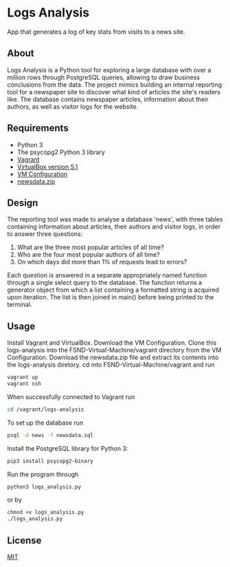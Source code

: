 # Logs Analysis

App that generates a log of key stats from visits to a news site. 

## About
Logs Analysis is a Python tool for exploring a large database with over a million rows through PostgreSQL queries, allowing to draw business conclusions from the data. The project mimics building an internal reporting tool for a newspaper site to discover what kind of articles the site's readers like. The database contains newspaper articles, information about their authors, as well as visitor logs for the website.

## Requirements

- Python 3
- The psycopg2 Python 3 library
- [Vagrant](https://www.vagrantup.com/downloads.html)
- [VirtualBox version 5.1](https://www.virtualbox.org/wiki/Download_Old_Builds_5_1)
- [VM Configuration](https://s3.amazonaws.com/video.udacity-data.com/topher/2018/April/5acfbfa3_fsnd-virtual-machine/fsnd-virtual-machine.zip)
- [newsdata.zip](https://d17h27t6h515a5.cloudfront.net/topher/2016/August/57b5f748_newsdata/newsdata.zip) 

## Design

The reporting tool was made to analyse a database 'news', with three tables containing information about articles, their authors and visitor logs, in order to answer three questions:

1. What are the three most popular articles of all time?
1. Who are the four most popular authors of all time?
1. On which days did more than 1% of requests lead to errors? 

Each question is answered in a separate appropriately named function through a single select query to the database. The function returns a generator object from which a list containing a formatted string is acquired upon iteration. The list is then joined in main() before being printed to the terminal.

## Usage
Install Vagrant and VirtualBox. Download the VM Configuration. Clone this logs-analysis into the FSND-Virtual-Machine/vagrant directory from the VM Configuration. Download the newsdata.zip file and extract its contents into the logs-analysis diretory. cd into  FSND-Virtual-Machine/vagrant and run
``` bash
vagrant up
vagrant ssh
```
When successfully connected to Vagrant run

``` bash
cd /vagrant/logs-analysis
```

To set up the database run

``` bash
psql -d news -f newsdata.sql
```

Install the PostgreSQL library for Python 3:

``` bash
pip3 install psycopg2-binary
```

Run the program through

``` bash
python3 logs_analysis.py
```

or by 

``` bash
chmod +x logs_analysis.py
./logs_analysis.py
```
## License

[MIT](https://choosealicense.com/licenses/mit/)
